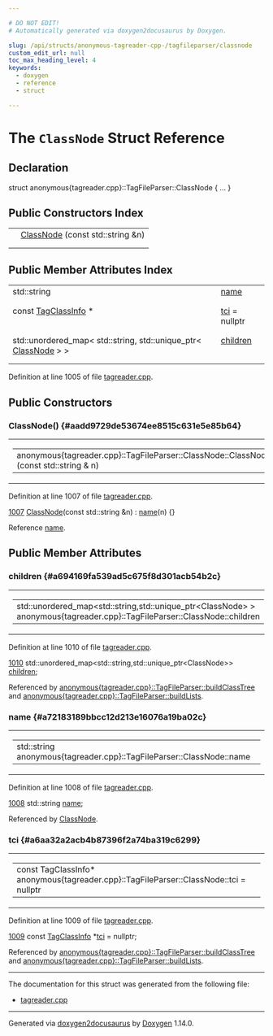 ```yaml
---

# DO NOT EDIT!
# Automatically generated via doxygen2docusaurus by Doxygen.

slug: /api/structs/anonymous-tagreader-cpp-/tagfileparser/classnode
custom_edit_url: null
toc_max_heading_level: 4
keywords:
  - doxygen
  - reference
  - struct

---
```


<div class="doxyPage">

# The `ClassNode` Struct Reference



## Declaration

<div class="doxyDeclaration">
struct anonymous{tagreader.cpp}::TagFileParser::ClassNode { ... }
</div>

## Public Constructors Index

<table class="doxyMembersIndex">

<tr class="doxyMemberIndexItem">
<td class="doxyMemberIndexItemType" align="left" valign="top"></td>
<td class="doxyMemberIndexItemName" align="left" valign="top"><a href="#aadd9729de53674ee8515c631e5e85b64">ClassNode</a> (const std::string &amp;n)</td>
</tr>
<tr class="doxyMemberIndexDescription">
<td class="doxyMemberIndexDescriptionLeft"></td>
<td class="doxyMemberIndexDescriptionRight">
</td>
</tr>
<tr class="doxyMemberIndexSeparator">
<td class="doxyMemberIndexSeparator" colspan="2"></td>
</tr>

</table>

## Public Member Attributes Index

<table class="doxyMembersIndex">

<tr class="doxyMemberIndexItem">
<td class="doxyMemberIndexItemType" align="left" valign="top">std::string</td>
<td class="doxyMemberIndexItemName" align="left" valign="top"><a href="#a72183189bbcc12d213e16076a19ba02c">name</a></td>
</tr>
<tr class="doxyMemberIndexDescription">
<td class="doxyMemberIndexDescriptionLeft"></td>
<td class="doxyMemberIndexDescriptionRight">
</td>
</tr>
<tr class="doxyMemberIndexSeparator">
<td class="doxyMemberIndexSeparator" colspan="2"></td>
</tr>

<tr class="doxyMemberIndexItem">
<td class="doxyMemberIndexItemType" align="left" valign="top">const <a href="/web-doxygen/docs/api/structs/anonymous-tagreader-cpp-/tagclassinfo">TagClassInfo</a> *</td>
<td class="doxyMemberIndexItemName" align="left" valign="top"><a href="#a6aa32a2acb4b87396f2a74ba319c6299">tci</a> = nullptr</td>
</tr>
<tr class="doxyMemberIndexDescription">
<td class="doxyMemberIndexDescriptionLeft"></td>
<td class="doxyMemberIndexDescriptionRight">
</td>
</tr>
<tr class="doxyMemberIndexSeparator">
<td class="doxyMemberIndexSeparator" colspan="2"></td>
</tr>

<tr class="doxyMemberIndexItem">
<td class="doxyMemberIndexItemType" align="left" valign="top">std::unordered_map&lt; std::string, std::unique_ptr&lt; <a href="/web-doxygen/docs/api/structs/anonymous-tagreader-cpp-/tagfileparser/classnode">ClassNode</a> &gt; &gt;</td>
<td class="doxyMemberIndexItemName" align="left" valign="top"><a href="#a694169fa539ad5c675f8d301acb54b2c">children</a></td>
</tr>
<tr class="doxyMemberIndexDescription">
<td class="doxyMemberIndexDescriptionLeft"></td>
<td class="doxyMemberIndexDescriptionRight">
</td>
</tr>
<tr class="doxyMemberIndexSeparator">
<td class="doxyMemberIndexSeparator" colspan="2"></td>
</tr>

</table>


<p>Definition at line 1005 of file <a href="/web-doxygen/docs/api/files/src/tagreader-cpp">tagreader.cpp</a>.</p>


<div class="doxySectionDef">

## Public Constructors

### ClassNode() {#aadd9729de53674ee8515c631e5e85b64}

<div class="doxyMemberItem">
<div class="doxyMemberProto">
<table class="doxyMemberLabels">
<tr class="doxyMemberLabels">
<td class="doxyMemberLabelsLeft">
<table class="doxyMemberName">
<tr>
<td class="doxyMemberName">anonymous{tagreader.cpp}::TagFileParser::ClassNode::ClassNode (const std::string &amp; n)</td>
</tr>
</table>
</td>
<td class="doxyMemberLabelsRight">
<span class="doxyMemberLabels">
<span class="doxyMemberLabel inline">inline</span>
</span>
</td>
</tr>
</table>
</div>
<div class="doxyMemberDoc">



<p>Definition at line 1007 of file <a href="/web-doxygen/docs/api/files/src/tagreader-cpp">tagreader.cpp</a>.</p>


<div class="doxyProgramListing">

<div class="doxyCodeLine"><span class="doxyLineNumber"><a href="#aadd9729de53674ee8515c631e5e85b64">1007</a></span><span class="doxyLineContent"><span class="doxyHighlight">      <a href="#aadd9729de53674ee8515c631e5e85b64">ClassNode</a>(</span><span class="doxyHighlightKeyword">const</span><span class="doxyHighlight"> std::string &amp;n) : <a href="#a72183189bbcc12d213e16076a19ba02c">name</a>(n) {}</span></span></div>

</div>


<p>Reference <a href="#a72183189bbcc12d213e16076a19ba02c">name</a>.</p>

</div>
</div>

</div>

<div class="doxySectionDef">

## Public Member Attributes

### children {#a694169fa539ad5c675f8d301acb54b2c}

<div class="doxyMemberItem">
<div class="doxyMemberProto">
<table class="doxyMemberLabels">
<tr class="doxyMemberLabels">
<td class="doxyMemberLabelsLeft">
<table class="doxyMemberName">
<tr>
<td class="doxyMemberName">std::unordered_map&lt;std::string,std::unique_ptr&lt;ClassNode&gt; &gt; anonymous{tagreader.cpp}::TagFileParser::ClassNode::children</td>
</tr>
</table>
</td>
</tr>
</table>
</div>
<div class="doxyMemberDoc">



<p>Definition at line 1010 of file <a href="/web-doxygen/docs/api/files/src/tagreader-cpp">tagreader.cpp</a>.</p>


<div class="doxyProgramListing">

<div class="doxyCodeLine"><span class="doxyLineNumber"><a href="#a694169fa539ad5c675f8d301acb54b2c">1010</a></span><span class="doxyLineContent"><span class="doxyHighlight">      std::unordered_map&lt;std::string,std::unique_ptr&lt;ClassNode&gt;&gt; <a href="#a694169fa539ad5c675f8d301acb54b2c">children</a>;</span></span></div>

</div>


<p>Referenced by <a href="/web-doxygen/docs/api/classes/anonymous-tagreader-cpp-/tagfileparser/#ab5bfa36a1a89d2e6f35ac34fc6b0af3d">anonymous{tagreader.cpp}::TagFileParser::buildClassTree</a> and <a href="/web-doxygen/docs/api/classes/anonymous-tagreader-cpp-/tagfileparser/#a9a2a4b0accaef9069229937226e60b10">anonymous{tagreader.cpp}::TagFileParser::buildLists</a>.</p>

</div>
</div>

### name {#a72183189bbcc12d213e16076a19ba02c}

<div class="doxyMemberItem">
<div class="doxyMemberProto">
<table class="doxyMemberLabels">
<tr class="doxyMemberLabels">
<td class="doxyMemberLabelsLeft">
<table class="doxyMemberName">
<tr>
<td class="doxyMemberName">std::string anonymous{tagreader.cpp}::TagFileParser::ClassNode::name</td>
</tr>
</table>
</td>
</tr>
</table>
</div>
<div class="doxyMemberDoc">



<p>Definition at line 1008 of file <a href="/web-doxygen/docs/api/files/src/tagreader-cpp">tagreader.cpp</a>.</p>


<div class="doxyProgramListing">

<div class="doxyCodeLine"><span class="doxyLineNumber"><a href="#a72183189bbcc12d213e16076a19ba02c">1008</a></span><span class="doxyLineContent"><span class="doxyHighlight">      std::string <a href="#a72183189bbcc12d213e16076a19ba02c">name</a>;</span></span></div>

</div>


<p>Referenced by <a href="#aadd9729de53674ee8515c631e5e85b64">ClassNode</a>.</p>

</div>
</div>

### tci {#a6aa32a2acb4b87396f2a74ba319c6299}

<div class="doxyMemberItem">
<div class="doxyMemberProto">
<table class="doxyMemberLabels">
<tr class="doxyMemberLabels">
<td class="doxyMemberLabelsLeft">
<table class="doxyMemberName">
<tr>
<td class="doxyMemberName">const TagClassInfo* anonymous{tagreader.cpp}::TagFileParser::ClassNode::tci = nullptr</td>
</tr>
</table>
</td>
</tr>
</table>
</div>
<div class="doxyMemberDoc">



<p>Definition at line 1009 of file <a href="/web-doxygen/docs/api/files/src/tagreader-cpp">tagreader.cpp</a>.</p>


<div class="doxyProgramListing">

<div class="doxyCodeLine"><span class="doxyLineNumber"><a href="#a6aa32a2acb4b87396f2a74ba319c6299">1009</a></span><span class="doxyLineContent"><span class="doxyHighlight">      </span><span class="doxyHighlightKeyword">const</span><span class="doxyHighlight"> <a href="/web-doxygen/docs/api/structs/anonymous-tagreader-cpp-/tagclassinfo">TagClassInfo</a> *<a href="#a6aa32a2acb4b87396f2a74ba319c6299">tci</a> = </span><span class="doxyHighlightKeyword">nullptr</span><span class="doxyHighlight">;</span></span></div>

</div>


<p>Referenced by <a href="/web-doxygen/docs/api/classes/anonymous-tagreader-cpp-/tagfileparser/#ab5bfa36a1a89d2e6f35ac34fc6b0af3d">anonymous{tagreader.cpp}::TagFileParser::buildClassTree</a> and <a href="/web-doxygen/docs/api/classes/anonymous-tagreader-cpp-/tagfileparser/#a9a2a4b0accaef9069229937226e60b10">anonymous{tagreader.cpp}::TagFileParser::buildLists</a>.</p>

</div>
</div>

</div>

<hr/>

The documentation for this struct was generated from the following file:

<ul>
<li><a href="/web-doxygen/docs/api/files/src/tagreader-cpp">tagreader.cpp</a></li>
</ul>

<hr/>

<p class="doxyGeneratedBy">Generated via <a href="https://github.com/xpack/doxygen2docusaurus">doxygen2docusaurus</a> by <a href="https://www.doxygen.nl">Doxygen</a> 1.14.0.</p>

</div>
